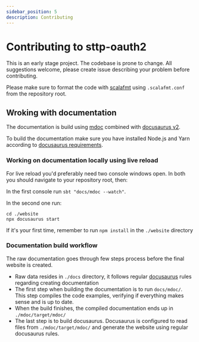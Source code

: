 ```yaml
---
sidebar_position: 5
description: Contributing
---
```


# Contributing to sttp-oauth2

This is an early stage project. The codebase is prone to change. All suggestions welcome, please create issue describing your problem before contributing.

Please make sure to format the code with [scalafmt](https://scalameta.org/scalafmt/) using `.scalafmt.conf` from the repository root.

## Wroking with documentation

The documentation is build using [mdoc](https://github.com/scalameta/mdoc) combined with [docusaurus v2](docusaurus.io/). 

To build the documentation make sure you have installed Node.js and Yarn according to [docusaurus requirements](https://docusaurus.io/docs/installation#requirements). 

### Working on documentation locally using live reload

For live reload you'd preferably need two console windows open. In both you should navigate to your repository root, then:

In the first console run `sbt "docs/mdoc --watch"`.

In the second one run:
```shell
cd ./website
npx docusaurus start
```

If it's your first time, remember to run `npm install` in the `./website` directory


### Documentation build workflow

The raw documentation goes through few steps process before the final website is created.

- Raw data resides in `./docs` directory, it follows regular [docusaurus](docusaurus.io/) rules regarding creating documentation
- The first step when building the documentation is to run `docs/mdoc/`. This step compiles the code examples, verifying if everything makes sense and is up to date.
- When the build finishes, the compiled documentation ends up in `./mdoc/target/mdoc/`
- The last step is to build docusaurus. Docusaurus is configured to read files from `./mdoc/target/mdoc/` and generate the website using regular docusaurus rules.
